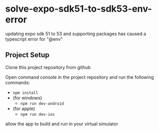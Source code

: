 # solve-expo-sdk51-to-sdk53-env-error
updating expo sdk 51 to 53 and supporting packages has caused a typescript error for "@env"

## Project Setup

Clone this project repository from github

Open command console in the project repository and run the following commands:

- `npm install`
- (for windows)
  - `npm run dev-android`
- (for apple)
  - `npm run dev-ios`

allow the app to build and run in your virtual simulator